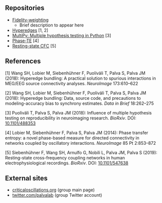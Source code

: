 ## Repositories

<ul>
  <li> 
    <a href="https://github.com/sanrou/fidelityWeighting">Fidelity-weighting</a>
    <ul>
      <li>Brief description to appear here</li>
    </ul>
  </li>
  <li> <a href="https://github.com/palvalab/hyperedges">Hyperedges</a> [1, 2] </li>
  <li> <a href="https://github.com/puolival/multipy">MultiPy: Multiple hypothesis testing in Python</a> [3] </li>
  <li> <a href="https://github.com/nitinwilliams/eeg_meg_analysis/tree/master/phaseTE">Phase-TE</a> [4] </li>
  <li> <a href="https://github.com/palvalab/Resting_State_CFC">Resting-state CFC</a> [5] </li>
</ul>

## References

[1] Wang SH, Lobier M, Siebenhühner F, Puoliväli T, Palva S, Palva JM (2018): Hyperedge bundling: A practical solution to spurious interactions in MEG/EEG source connectivity analyses. _NeuroImage_ 173:610–622

[2] Wang SH, Lobier M, Siebenhühner F, Puoliväli T, Palva S, Palva JM (2018): Hyperedge bundling: Data, source code, and precautions to modeling-accuracy bias to synchrony estimates. _Data in Brief_ 18:262–275

[3] Puoliväli T, Palva S, Palva JM (2018): Influence of multiple hypothesis testing on reproducibility in neuroimaging research. _BioRxiv_. DOI: <a href="https://doi.org/10.1101/488353">10.1101/488353</a>

[4] Lobier M, Siebenhühner F, Palva S, Palva JM (2014): Phase transfer entropy: a novel phase-based measure for directed connectivity in networks coupled by oscillatory interactions. _NeuroImage_ 85 Pt 2:853–872

[5] Siebenhühner F, Wang SH, Arnulfo G, Nobili L, Palva JM, Palva S (2019): Resting-state cross-frequency coupling networks in human electrophysiological recordings. _BioRxiv_. DOI: <a href="https://doi.org/10.1101/547638">10.1101/547638</a>

## External sites

<ul>
  <li> <a href="http://criticaloscillations.org">criticaloscillations.org</a> (group main page) </li>
  <li> <a href="https://twitter.com/palvalab?lang=en">twitter.com/palvalab</a> (group Twitter account) </li>
</ul>
